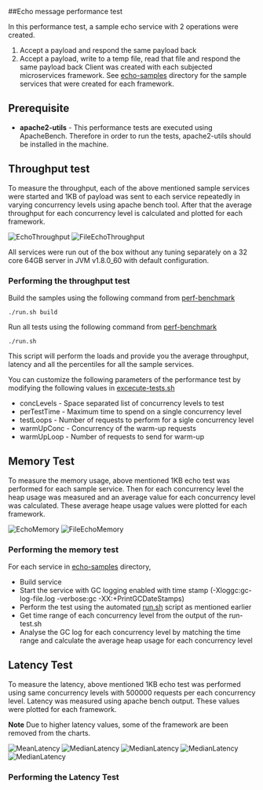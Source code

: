 ##Echo message performance test

In this performance test, a sample echo service with 2 operations were created.
1. Accept a payload and respond the same payload back
2. Accept a payload, write to a temp file, read that file and respond the same payload back
Client was created with each subjected microservices framework. See [echo-samples](echo-samples) directory for the 
sample services that were created for each framework.

## Prerequisite
* **apache2-utils** - This performance tests are executed using ApacheBench. Therefore in order to run the tests, apache2-utils
should be installed in the machine.

## Throughput test

To measure the throughput, each of the above mentioned sample services were started and 1KB of payload was sent to 
each service repeatedly in varying concurrency levels using apache bench tool. After that the average throughput for
each concurrency level is calculated and plotted for each framework.

![EchoThroughput](graphs/echotps.png) 
![FileEchoThroughput](graphs/fileechotps.png) 

All services were run out of the box without any tuning separately on a 32 core 64GB server in JVM v1.8.0_60 with default configuration.

### Performing the throughput test

Build the samples using the following command from [perf-benchmark](perf-benchmark)

```
./run.sh build
```

Run all tests using the following command from [perf-benchmark](perf-benchmark)

```
./run.sh
```

This script will perform the loads and provide you the average throughput, latency and all the percentiles for all the sample services.

You can customize the following parameters of the performance test by modifying the following values in [excecute-tests.sh](excecute-tests.sh)
 * concLevels - Space separated list of concurrency levels to test
 * perTestTime - Maximum time to spend on a single concurrency level
 * testLoops - Number of requests to perform for a sigle concurrency level
 * warmUpConc - Concurrency of the warm-up requests
 * warmUpLoop - Number of requests to send for warm-up


## Memory Test

To measure the memory usage, above mentioned 1KB echo test was performed for each sample service. Then for each 
concurrency level the heap usage was measured and an average value for each concurrency level was calculated. These
average heape usage values were plotted for each framework.

![EchoMemory](graphs/echomem.png)
![FileEchoMemory](graphs/fileechomem.png)

### Performing the memory test

For each service in [echo-samples](echo-samples) directory,
* Build service
* Start the service with GC logging enabled with time stamp (-Xloggc:gc-log-file.log -verbose:gc -XX:+PrintGCDateStamps)
* Perform the test using the automated [run.sh](run.sh) script as mentioned earlier
* Get time range of each concurrency level from the output of the run-test.sh
* Analyse the GC log for each concurrency level by matching the time range and calculate the average heap usage for each concurrency level


## Latency Test

To measure the latency, above mentioned 1KB echo test was performed using same concurrency levels with 500000 requests per each concurrency level. 
Latency was measured using apache bench output. These values were plotted for each framework.

**Note**
Due to higher latency values, some of the framework are been removed from the charts.

![MeanLatency](graphs/meanlatencysmall.png)
![MedianLatency](graphs/medianlatency.png)
![MedianLatency](graphs/90thpercentile.png)
![MedianLatency](graphs/95thpercentile.png)
![MedianLatency](graphs/99thpercentile.png)

### Performing the Latency Test